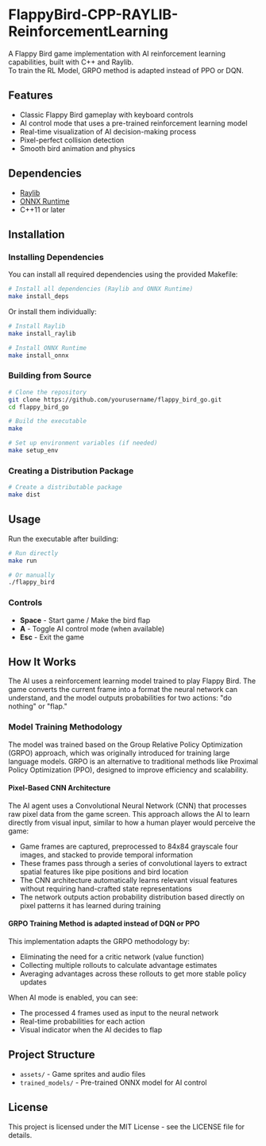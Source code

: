 # FlappyBird-CPP-RAYLIB-ReinforcementLearning

A Flappy Bird game implementation with AI reinforcement learning capabilities, built with C++ and Raylib.  
To train the RL Model, GRPO method is adapted instead of PPO or DQN.

## Features

- Classic Flappy Bird gameplay with keyboard controls
- AI control mode that uses a pre-trained reinforcement learning model
- Real-time visualization of AI decision-making process
- Pixel-perfect collision detection
- Smooth bird animation and physics

## Dependencies

- [Raylib](https://www.raylib.com/)
- [ONNX Runtime](https://onnxruntime.ai/)
- C++11 or later

## Installation
### Installing Dependencies

You can install all required dependencies using the provided Makefile:

```bash
# Install all dependencies (Raylib and ONNX Runtime)
make install_deps
```

Or install them individually:

```bash
# Install Raylib
make install_raylib

# Install ONNX Runtime
make install_onnx
```

### Building from Source

```bash
# Clone the repository
git clone https://github.com/yourusername/flappy_bird_go.git
cd flappy_bird_go

# Build the executable
make

# Set up environment variables (if needed)
make setup_env
```

### Creating a Distribution Package

```bash
# Create a distributable package
make dist
```

## Usage

Run the executable after building:

```bash
# Run directly
make run

# Or manually
./flappy_bird
```

### Controls

- **Space** - Start game / Make the bird flap
- **A** - Toggle AI control mode (when available)
- **Esc** - Exit the game

## How It Works

The AI uses a reinforcement learning model trained to play Flappy Bird. The game converts the current frame into a format the neural network can understand, and the model outputs probabilities for two actions: "do nothing" or "flap."

### Model Training Methodology

The model was trained based on the Group Relative Policy Optimization (GRPO) approach, which was originally introduced for training large language models. GRPO is an alternative to traditional methods like Proximal Policy Optimization (PPO), designed to improve efficiency and scalability.

#### Pixel-Based CNN Architecture

The AI agent uses a Convolutional Neural Network (CNN) that processes raw pixel data from the game screen. This approach allows the AI to learn directly from visual input, similar to how a human player would perceive the game:

- Game frames are captured, preprocessed to 84x84 grayscale four images, and stacked to provide temporal information
- These frames pass through a series of convolutional layers to extract spatial features like pipe positions and bird location
- The CNN architecture automatically learns relevant visual features without requiring hand-crafted state representations
- The network outputs action probability distribution based directly on pixel patterns it has learned during training

#### GRPO Training Method is adapted instead of DQN or PPO

This implementation adapts the GRPO methodology by:
- Eliminating the need for a critic network (value function)
- Collecting multiple rollouts to calculate advantage estimates
- Averaging advantages across these rollouts to get more stable policy updates

When AI mode is enabled, you can see:
- The processed 4 frames used as input to the neural network
- Real-time probabilities for each action
- Visual indicator when the AI decides to flap

## Project Structure

- `assets/` - Game sprites and audio files
- `trained_models/` - Pre-trained ONNX model for AI control

## License

This project is licensed under the MIT License - see the LICENSE file for details.

